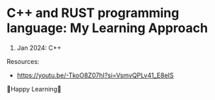# C++ and RUST programming language: My Learning Approach

1. Jan 2024: C++

Resources:

- https://youtu.be/-TkoO8Z07hI?si=VsmvQPLv41_E8eIS

🤗Happy Learning🤗
